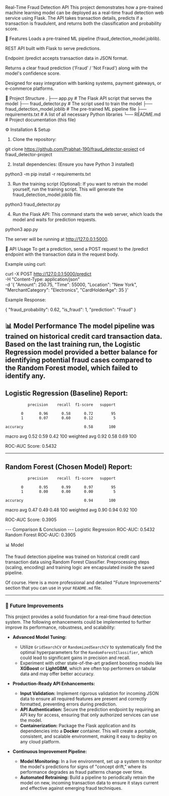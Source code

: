 Real-Time Fraud Detection API
This project demonstrates how a pre-trained machine learning model can be deployed as a real-time fraud detection web service using Flask. The API takes transaction details, predicts if a transaction is fraudulent, and returns both the classification and probability score.

🚀 Features
Loads a pre-trained ML pipeline (fraud_detection_model.joblib).

REST API built with Flask to serve predictions.

Endpoint /predict accepts transaction data in JSON format.

Returns a clear fraud prediction ('Fraud' / 'Not Fraud') along with the model's confidence score.

Designed for easy integration with banking systems, payment gateways, or e-commerce platforms.

📂 Project Structure
.
├── app.py                         # The Flask API script that serves the model
├── fraud_detector.py              # The script used to train the model
├── fraud_detection_model.joblib   # The pre-trained ML pipeline file
├── requirements.txt               # A list of all necessary Python libraries
└── README.md                      # Project documentation (this file)

⚙️ Installation & Setup
1. Clone the repository:

git clone https://github.com/Prabhat-190/fraud_detector-project
cd fraud_detector-project

2. Install dependencies:
(Ensure you have Python 3 installed)

python3 -m pip install -r requirements.txt

3. Run the training script (Optional):
If you want to retrain the model yourself, run the training script. This will generate the fraud_detection_model.joblib file.

python3 fraud_detector.py

4. Run the Flask API:
This command starts the web server, which loads the model and waits for prediction requests.

python3 app.py

The server will be running at http://127.0.0.1:5000.

📡 API Usage
To get a prediction, send a POST request to the /predict endpoint with the transaction data in the request body.

Example using curl:

curl -X POST http://127.0.0.1:5000/predict \
-H "Content-Type: application/json" \
-d '{
      "Amount": 250.75,
      "Time": 55000,
      "Location": "New York",
      "MerchantCategory": "Electronics",
      "CardHolderAge": 35
    }'

Example Response:

{
  "fraud_probability": 0.62,
  "is_fraud": 1,
  "prediction": "Fraud"
}

📊 Model Performance
The model pipeline was trained on historical credit card transaction data. Based on the last training run, the Logistic Regression model provided a better balance for identifying potential fraud cases compared to the Random Forest model, which failed to identify any.
--------------------------------------
Logistic Regression (Baseline) Report:
--------------------------------------
              precision    recall  f1-score   support

           0       0.96      0.58      0.72        95
           1       0.07      0.60      0.12         5

    accuracy                           0.58       100
   macro avg       0.52      0.59      0.42       100
weighted avg       0.92      0.58      0.69       100

ROC-AUC Score: 0.5432

--------------------------------------
Random Forest (Chosen Model) Report:
--------------------------------------
              precision    recall  f1-score   support

           0       0.95      0.99      0.97        95
           1       0.00      0.00      0.00         5

    accuracy                           0.94       100
   macro avg       0.47      0.49      0.48       100
weighted avg       0.90      0.94      0.92       100

ROC-AUC Score: 0.3905

--- Comparison & Conclusion ---
Logistic Regression ROC-AUC: 0.5432
Random Forest ROC-AUC: 0.3905

📊 Model

The fraud detection pipeline was trained on historical credit card transaction data using Random Forest Classifier. Preprocessing steps (scaling, encoding) and training logic are encapsulated inside the saved pipeline.

Of course. Here is a more professional and detailed "Future Improvements" section that you can use in your `README.md` file.

***

### 🔮 Future Improvements

This project provides a solid foundation for a real-time fraud detection system. The following enhancements could be implemented to further improve its performance, robustness, and scalability:

* **Advanced Model Tuning:**
    * Utilize `GridSearchCV` or `RandomizedSearchCV` to systematically find the optimal hyperparameters for the `RandomForestClassifier`, which could lead to significant gains in precision and recall.
    * Experiment with other state-of-the-art gradient boosting models like **XGBoost** or **LightGBM**, which are often top performers on tabular data and may offer better accuracy.

* **Production-Ready API Enhancements:**
    * **Input Validation:** Implement rigorous validation for incoming JSON data to ensure all required features are present and correctly formatted, preventing errors during prediction.
    * **API Authentication:** Secure the prediction endpoint by requiring an API key for access, ensuring that only authorized services can use the model.
    * **Containerization:** Package the Flask application and its dependencies into a **Docker** container. This will create a portable, consistent, and scalable environment, making it easy to deploy on any cloud platform.

* **Continuous Improvement Pipeline:**
    * **Model Monitoring:** In a live environment, set up a system to monitor the model's predictions for signs of "concept drift," where its performance degrades as fraud patterns change over time.
    * **Automated Retraining:** Build a pipeline to periodically retrain the model on new, incoming transaction data to ensure it stays current and effective against emerging fraud techniques.

